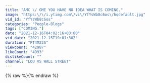 ```yaml
---
title: "AMC \/ GME YOU HAVE NO IDEA WHAT IS COMING."
image: "https:\/\/i.ytimg.com\/vi\/YfYsWb8c6os\/hqdefault.jpg"
vid_id: "YfYsWb8c6os"
categories: "People-Blogs"
tags: ["COMING."]
date: "2021-12-16T04:02:16+03:00"
vid_date: "2021-12-15T19:01:30Z"
duration: "PT4M23S"
viewcount: "42987"
likeCount: "4993"
dislikeCount: ""
channel: "LOU VS WALL STREET"
---
```

{% raw %}{% endraw %}

